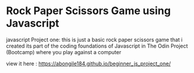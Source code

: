 # Rock Paper Scissors Game using Javascript

javascript Project one:
this is just a basic rock paper scissors game that i created 
its part of the coding foundations of Javascript in The Odin Project (Bootcamp)
where you play against a computer 

view it here : https://abongile184.github.io/beginner_js_project_one/

